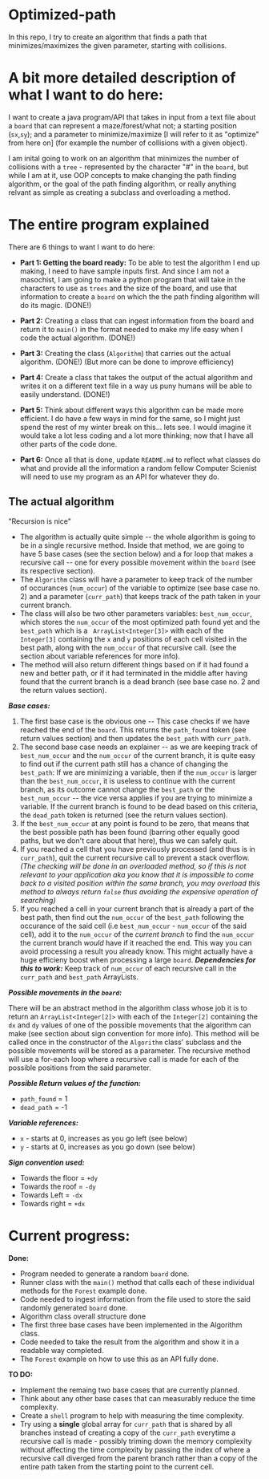 # Optimized-path
In this repo, I try to create an algorithm that finds a path that minimizes/maximizes the given parameter, starting with collisions.

# A bit more detailed description of what I want to do here: #

I want to create a java program/API that takes in input from a text file about a `board` that can represent a maze/forest/what not; a starting position (`sx`,`sy`); and a parameter to minimize/maximize [I will refer to it as "optimize" from here on] (for example the number of collisions with a given object).

I am inital going to work on an algorithm that minimizes the number of collisions with a `tree` - represented by the character "#" in the `board`, but while I am at it, use OOP concepts to make changing the path finding algorithm, or the goal of the path finding algorithm, or really anything relvant as simple as creating a subclass and overloading a method.

# The entire program explained #
There are 6 things to want I want to do here:

- __Part 1: Getting the board ready:__
  To be able to test the algorithm I end up making, I need to have sample inputs first. And since I am not a masochist, I am going to make a python program that will take in the characters to use as `trees` and the size of the board, and use that information to create a `board` on which the the path finding algorithm will do its magic. (DONE!)
 
- __Part 2:__ Creating a class that can ingest information from the board and return it to `main()` in the format needed to make my life easy when I code the actual algorithm. (DONE!)

- __Part 3:__ Creating the class (`Algorithm`) that carries out the actual algorithm. (DONE!) (But more can be done to improve efficiency)

- __Part 4:__ Create a class that takes the output of the actual algorithm and writes it on a different text file in a way us puny humans will be able to easily understand. (DONE!)

- __Part 5:__ Think about different ways this algorithm can be made more efficient. I do have a few ways in mind for the same, so I might just spend the rest of my winter break on this... lets see. I would imagine it would take a lot less coding and a lot more thinking; now that I have all other parts of the code done.

- __Part 6:__ Once all that is done, update `README.md` to reflect what classes do what and provide all the information a random fellow Computer Scienist will need to use my program as an API for whatever they do.


## The actual algorithm ##

"Recursion is nice"

- The algorithm is actually quite simple -- the whole algorithm is going to be in a single recursive method. Inside that method, we are going to have 5 base cases (see the section below) and a for loop that makes a recursive call -- one for every possible movement within the `board` (see its respective section). 
- The `Algorithm` class will have a parameter to keep track of the number of occurances (`num_occur`) of the variable to optimize (see base case no. 2) and a parameter (`curr_path`) that keeps track of the path taken in your current branch. 
- The class will also be two other parameters variables: `best_num_occur`, which stores the `num_occur` of the most optimized path found yet and the `best_path` which is a ` ArrayList<Integer[3]>` with each of the `Integer[3]` containing the `x` and `y` positions of each cell visited in the best path, along with the `num_occur` of that recursive call. (see the section about variable references for more info).
- The method will also return different things based on if it had found a new and better path, or if it had terminated in the middle after having found that the current branch is a dead branch (see base case no. 2 and the return values section). 

___Base cases:___

1.  The first base case is the obvious one -- This case checks if we have reached the end of the `board`. This returns the `path_found` token (see return values section) and then updates the `best_path` with `curr_path`.
2.  The second base case needs an explainer -- as we are keeping track of `best_num_occur` and the `num_occur` of the current branch, it is quite easy to find out if the current path still has a chance of changing the `best_path`: If we are minimizing a variable, then if the `num_occur` is larger than the `best_num_occur`, it is useless to continue with the current branch, as its outcome cannot change the `best_path` or the `best_num_occur` -- the vice versa applies if you are trying to minimize a variable. If the current branch is found to be dead based on this criteria, the `dead_path` token is returned (see the return values section).
3. If the `best_num_occur` at any point is found to be zero, that means that the best possible path has been found (barring other equally good paths, but we don't care about that here), thus we can safely quit. 
4. If you reached a cell that you have previously processed (and thus is in `curr_path`), quit the current recursive call to prevent a stack overflow. _(The checking will be done in an overloaded method, so if this is not relevant to your application aka you know that it is impossible to come back to a visited position within the same branch, you may overload this method to always return `false` thus avoiding the expensive operation of searching)_
5. If you reached a cell in your current branch that is already a part of the best path, then find out the `num_occur` of the `best_path` following the occurance of the said cell (i.e `best_num_occur` - `num_occur` of the said cell), add it to the `num_occur` of the _current branch_ to find the `num_occur` the current branch _would_ have if it reached the end. This way you can avoid processing a result you already know. This might actually have a huge efficieny boost when processing a large `board`.
___Dependencies for this to work:___ Keep track of `num_occur` of each recursive call in the `curr_path` and `best_path` ArrayLists. 


___Possible movements in the `board`:___

There will be an abstract method in the algorithm class whose job it is to return an `ArrayList<Integer[2]>` with each of the `Integer[2]` containing the `dx` and `dy` values of one of the possible movements that the algorithm can make (see section about sign convention for more info). This method will be called once in the constructor of the `Algorithm` class' subclass and the possible movements will be stored as a parameter. The recursive method will use a for-each loop where a recursive call is made for each of the possible positions from the said parameter.

___Possible Return values of the function:___

- `path_found` = 1
- `dead_path` = -1


___Variable references:___
- `x` - starts at 0, increases as you go left (see below)
- `y` - starts at 0, increases as you go down (see below)

___Sign convention used:___

- Towards the floor = `+dy`
- Towards the roof = `-dy`
- Towards Left = `-dx`
- Towards right = `+dx`

# Current progress: #

__Done:__
- Program needed to generate a random `board` done.
- Runner class with the `main()` method that calls each of these individual methods for the `Forest` example done.
- Code needed to ingest information from the file used to store the said randomly generated `board` done.
- Algorithm class overall structure done
- The first three base cases have been implemented in the Algorithm class.
- Code needed to take the result from the algorithm and show it in a readable way completed.
- The `Forest` example on how to use this as an API fully done.

__TO DO:__
- Implement the remaing two base cases that are currently planned.
- Think about any other base cases that can measurably reduce the time complexity.
- Create a `shell` program to help with measuring the time complexity. 
- Try using a __single__ global array for `curr_path` that is shared by all branches instead of creating a copy of the `curr_path` everytime a recursive call is made - possibly triming down the memory complexity without affecting the time complexity by passing the index of where a recursive call diverged from the parent branch rather than a copy of the entire path taken from the starting point to the current cell.